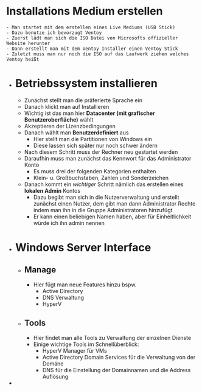 # Installations Medium erstellen
	- Man startet mit dem erstellen eines Live Mediums (USB Stick)
	- Dazu benutze ich bevorzugt Ventoy
	- Zuerst lädt man sich die ISO Datei von Microsofts offizieller Website herunter
	- Dann erstellt man mit dem Ventoy Installer einen Ventoy Stick
	- Zuletzt muss man nur noch die ISO auf das Laufwerk ziehen welches Ventoy heißt
- # Betriebssystem installieren
	- Zunächst stellt man die präferierte Sprache ein
	- Danach klickt man auf Installieren
	- Wichtig ist das man hier **Datacenter (mit grafischer Benutzeroberfläche)** wählt
	- Akzeptieren der Lizenzbedingungen
	- Danach wählt man **Benutzerdefiniert** aus
		- Hier stellt man die Partitionen von Windows ein
		- Diese lassen sich später nur noch schwer ändern
	- Nach diesem Schritt muss der Rechner neu gestartet werden
	- Daraufhin muss man zunächst das Kennwort für das Administrator Konto
		- Es muss drei der folgenden Kategorien enthalten
		- Klein- u. Großbuchstaben, Zahlen und Sonderzeichen
	- Danach kommt ein *wichtiger* Schritt nämlich das erstellen eines **lokalen Admin** Kontos
		- Dazu begibt man sich in die Nutzerverwaltung und erstellt zunächst einen Nutzer, dem gibt man dann Administrator Rechte indem man ihn in die Gruppe Administratoren hinzufügt
		- Er kann einen beliebigen Namen haben, aber für Einheitlichkeit würde ich ihn admin nennen
- # Windows Server Interface
	- ## Manage
		- Hier fügt man neue Features hinzu bspw.
			- Active Directory
			- DNS Verwaltung
			- HyperV
	- ## Tools
		- Hier findet man alle Tools zu Verwaltung der einzelnen Dienste
		- Einige wichtige Tools im Schnellüberblick:
			- HyperV Manager für VMs
			- Active Directory Domain Services für die Verwaltung von der Domäne
			- DNS für die Einstellung der Domainnamen und die Address Auflösung
-